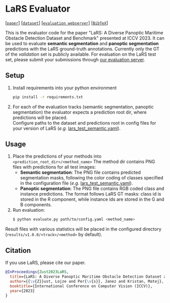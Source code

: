 # LaRS Evaluator

[[`paper`](#)] [[`dataset`](https://lojzezust.github.io/lars-dataset)] [[`evaluation webserver`](https://macvi.org)] [[`BibTeX`](#cite)]

This is the evaluator code for the paper "LaRS: A Diverse Panoptic Maritime Obstacle Detection Dataset and Benchmark" presented at ICCV 2023. It can be used to evaluate **semantic segmentation** and **panoptic segmentation** predictions with the LaRS ground-truth annotations. Currently only the GT of the *validation* set is publicly available. For evaluation on the LaRS test set, please submit your submissions through [our evaluation server](https://macvi.org).

## Setup

1. Install requirements into your python environment
    ```bash
    pip install -r requirements.txt
    ```
2. For each of the evaluation tracks (semantic segmentation, panoptic segmentation) the evaluator expects a prediction root dir, where predictions will be placed.  
Configure paths to the dataset and predictions root in config files for your version of LaRS (*e.g.* [lars_test_semantic.yaml](configs/v1.0.0/lars_val_semantic.yaml)).

## Usage

1. Place the predictions of your methods into `<prediction_root_dir>/<method_name>`
    The method dir contains PNG files with predictions for all test images:
    - **Semantic segmentation**: The PNG file contains predicted segmentation masks, following the color coding of classes specified in the configuration file (*e.g.* [lars_test_semantic.yaml](configs/v0.9.3/lars_test_semantic.yaml)).
    - **Panoptic segmentation**: The PNG file contains RGB coded class and instance predictions. The format follows LaRS GT masks: class id is stored in the R component, while instance ids are stored in the G and B components. 
2. Run evaluation:
    ```bash
    $ python evaluate.py path/to/config.yaml <method_name>
    ```

Result files with various statistics will be placed in the configured directory (`results/v1.0.0/<track>/<method>` by default).

## <a name="cite"></a>Citation

If you use LaRS, please cite our paper.

```bibtex
@InProceedings{Zust2023LaRS,
  title={LaRS: A Diverse Panoptic Maritime Obstacle Detection Dataset and Benchmark},
  author={{\v{Z}}ust, Lojze and Per{\v{s}}, Janez and Kristan, Matej},
  booktitle={International Conference on Computer Vision (ICCV)},
  year={2023}
}
```
